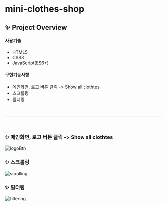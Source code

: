 # mini-clothes-shop
## ✨ Project Overview

#### 사용기술
* HTML5  
* CSS3
* JavaScript(ES6+)
#### 구현기능사항
* 메인화면, 로고 버튼 클릭 -> Show all clothtes
* 스크롤링
* 필터링
<br>

---

<br>

### ✨ 메인화면, 로고 버튼 클릭 -> Show all clothtes
![logoBtn](https://user-images.githubusercontent.com/74999421/115795389-ccf26d00-a40a-11eb-9c44-f8ae2d639ffc.gif)
 
### ✨ 스크롤링
![scrolling](https://user-images.githubusercontent.com/74999421/115795385-cbc14000-a40a-11eb-8530-9fb008c54697.gif)

### ✨ 필터링
![filtering](https://user-images.githubusercontent.com/74999421/115795380-c9f77c80-a40a-11eb-9409-894338e018f8.gif)
